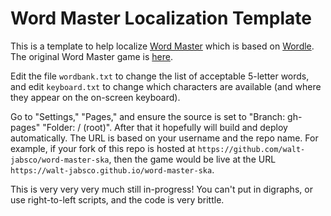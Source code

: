 # Word Master Localization Template

This is a template to help localize [Word Master](https://github.com/octokatherine/word-master/) which is based on [Wordle](https://www.powerlanguage.co.uk/wordle/). The original Word Master game is [here](https://octokatherine.github.io/word-master/).

Edit the file `wordbank.txt` to change the list of acceptable 5-letter words, and edit `keyboard.txt` to change which characters are available (and where they appear on the on-screen keyboard).

Go to "Settings," "Pages," and ensure the source is set to "Branch: gh-pages" "Folder: / (root)". After that it hopefully will build and deploy automatically. The URL is based on your username and the repo name. For example, if your fork of this repo is hosted at `https://github.com/walt-jabsco/word-master-ska`, then the game would be live at the URL `https://walt-jabsco.github.io/word-master-ska`.

This is very very very much still in-progress! You can't put in digraphs, or use right-to-left scripts, and the code is very brittle.